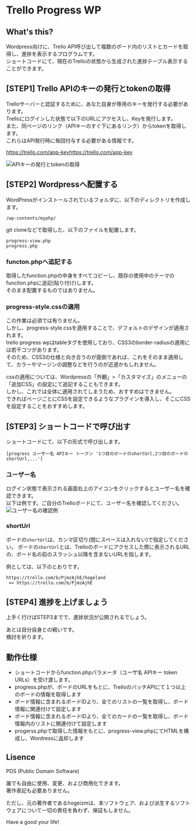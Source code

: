 # Trello Progress WP

## What's this?

Wordpress向けに、Trello API呼び出して複数のボード内のリストとカードを取得し、進捗を表示するプログラムです。  
ショートコードにて、現在のTrelloの状態から生成された進捗テーブル表示することができます。

## [STEP1] Trello APIのキーの発行とtokenの取得

Trelloサーバーと認証するために、あなた自身が専用のキーを発行する必要があります。  
Trelloにログインした状態で以下のURLにアクセスし、Keyを発行します。  
また、同ページのリンク（APIキーのすぐ下にあるリンク）からtokenを取得します。  
これらはAPI発行時に毎回付与する必要がある情報です。  

https://trello.com/app-keyhttps://trello.com/app-key

![APIキーの発行とtokenの取得](https://user-images.githubusercontent.com/38904945/67149463-70c6fe00-f2e6-11e9-8661-d62876c75f12.png)

## [STEP2] Wordpressへ配置する

WordPressがインストールされているフォルダに、以下のディレクトリを作成します。

```
/wp-contents/myphp/
```

git cloneなどで取得した、以下のファイルを配置します。

```
progress-view.php
progress.php
```

### functon.phpへ追記する

取得したfunction.phpの中身をすべてコピーし、既存の使用中のテーマのfunction.phpに追記(貼り付け)します。  
そのまま配置するものではありません。

### progress-style.cssの適用

この作業は必須では有りません。  
しかし、progress-style.cssを適用することで、デフォルトのデザインが適用されます。  
trello progress wpはtableタグを使用しており、CSS3のborder-radiusの適用には若干コツがあります。  
そのため、CSS3の仕様と向き合うのが面倒であれば、これをそのまま適用して、カラーやマージンの調整などを行うのが近道かもしれません。  
  
cssの適用については、Wordpressの「外観」>「カスタマイズ」のメニューの「追加CSS」の設定にて追記することもできます。  
しかし、これでは全体に適用されてしまうため、おすすめはできません。  
できればページごとにCSSを設定できるようなプラグインを導入し、そこにCSSを設定することをおすすめします。  

## [STEP3] ショートコードで呼び出す

ショートコードにて、以下の形式で呼び出します。

```
[progress ユーザー名 APIキー トークン '1つ目のボードのshortUrl,2つ目のボードのshortUrl,...']
```

### ユーザー名

ログイン状態で表示される画面右上のアイコンをクリックするとユーザー名を確認できます。  
以下は例です。ご自分のTrelloボードにて、ユーザー名を確認してください。  
![ユーザー名の確認例](https://user-images.githubusercontent.com/38904945/67150160-e1721880-f2ee-11e9-84b7-14b762e31b23.png)

### shortUrl

ボードの``shortUrl``は、カンマ区切り(間にスペースは入れない)で指定してください。
ボードの``shortUrl``とは、Trelloのボードにアクセスした際に表示されるURLの、ボード名の前のスラッシュ以降を含まないURLを指します。

例としては、以下のとおりです。

```
https://trello.com/b/PjmzAjhE/hogeland
 => https://trello.com/b/PjmzAjhE
```

## [STEP4] 進捗を上げましょう

上手く行けばSTEP3までで、進捗状況が公開されるでしょう。  
  
あとは自分自身との戦いです。  
検討を祈ります。  

## 動作仕様

* ショートコードからfunction.phpパラメータ（ユーザ名 APIキー token URLs）を受け渡します。
* progress.phpが、ボードのURLをもとに、TrelloのバッチAPIにて１つ以上のボードの情報を取得します
* ボード情報に含まれるボードIDより、全てのリストの一覧を取得し、ボード情報に関連付けて設定します
* ボード情報に含まれるボードIDより、全てのカードの一覧を取得し、ボード情報内のリストに関連付けて設定します
* progerss.phpで取得した情報をもとに、progress-view.phpにてHTMLを構成し、Wordressに返却します

## Lisence

PDS (Public Domain Software)  

誰でも自由に使用、変更、および商用化できます。  
著作表記も必要ありません。  
  
ただし、元の著作者であるhogeizmは、本ソフトウェア、および派生するソフトウェアについて一切の責任を負わず、保証もしません。  
  
Have a good your life!
